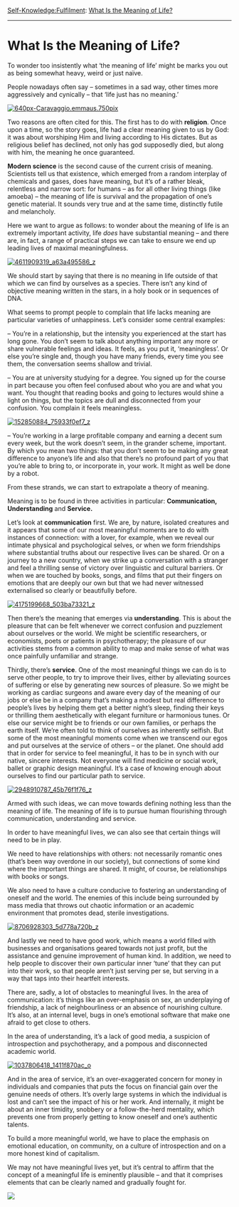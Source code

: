 [Self-Knowledge:](https://www.theschooloflife.com/thebookoflife/category/self-knowledge/)[Fulfilment](https://www.theschooloflife.com/thebookoflife/category/self-knowledge/fulfilment/): [What Is the Meaning of Life?](https://www.theschooloflife.com/thebookoflife/the-meaning-of-life/)

* * *

# What Is the Meaning of Life?

To wonder too insistently what ‘the meaning of life’ might be marks you out as being somewhat heavy, weird or just naïve.

People nowadays often say – sometimes in a sad way, other times more aggressively and cynically – that ‘life just has no meaning.’

[![640px-Caravaggio.emmaus.750pix](https://www.theschooloflife.com/thebookoflife/wp-content/uploads/2015/02/640px-Caravaggio.emmaus.750pix.jpg)](http://www.thebookoflife.org/wp-content/uploads/2015/02/640px-Caravaggio.emmaus.750pix.jpg)

Two reasons are often cited for this. The first has to do with **religion**. Once upon a time, so the story goes, life had a clear meaning given to us by God: it was about worshiping Him and living according to His dictates. But as religious belief has declined, not only has god supposedly died, but along with him, the meaning he once guaranteed.

**Modern science** is the second cause of the current crisis of meaning. Scientists tell us that existence, which emerged from a random interplay of chemicals and gases, does have meaning, but it’s of a rather bleak, relentless and narrow sort: for humans – as for all other living things (like amoeba) – the meaning of life is survival and the propagation of one’s genetic material. It sounds very true and at the same time, distinctly futile and melancholy.

Here we want to argue as follows: to wonder about the meaning of life is an extremely important activity, life _does_ have substantial meaning – and there are, in fact, a range of practical steps we can take to ensure we end up leading lives of maximal meaningfulness.

[![4611909319_a63a495586_z](https://www.theschooloflife.com/thebookoflife/wp-content/uploads/2015/02/4611909319_a63a495586_z.jpg)](http://www.thebookoflife.org/wp-content/uploads/2015/02/4611909319_a63a495586_z.jpg)

We should start by saying that there is no meaning in life outside of that which we can find by ourselves as a species. There isn’t any kind of objective meaning written in the stars, in a holy book or in sequences of DNA.

What seems to prompt people to complain that life lacks meaning are particular varieties of unhappiness. Let’s consider some central examples:

– You’re in a relationship, but the intensity you experienced at the start has long gone. You don’t seem to talk about anything important any more or share vulnerable feelings and ideas. It feels, as you put it, ‘meaningless’. Or else you’re single and, though you have many friends, every time you see them, the conversation seems shallow and trivial.

– You are at university studying for a degree. You signed up for the course in part because you often feel confused about who you are and what you want. You thought that reading books and going to lectures would shine a light on things, but the topics are dull and disconnected from your confusion. You complain it feels meaningless.

[![152850884_75933f0ef7_z](https://www.theschooloflife.com/thebookoflife/wp-content/uploads/2015/02/152850884_75933f0ef7_z.jpg)](http://www.thebookoflife.org/wp-content/uploads/2015/02/152850884_75933f0ef7_z.jpg)

– You’re working in a large profitable company and earning a decent sum every week, but the work doesn’t seem, in the grander scheme, important. By which you mean two things: that you don’t seem to be making any great difference to anyone’s life and also that there’s no profound part of you that you’re able to bring to, or incorporate in, your work. It might as well be done by a robot.

From these strands, we can start to extrapolate a theory of meaning.

Meaning is to be found in three activities in particular: **Communication, Understanding** and **Service.**

Let’s look at **communication** first. We are, by nature, isolated creatures and it appears that some of our most meaningful moments are to do with instances of connection: with a lover, for example, when we reveal our intimate physical and psychological selves, or when we form friendships where substantial truths about our respective lives can be shared. Or on a journey to a new country, when we strike up a conversation with a stranger and feel a thrilling sense of victory over linguistic and cultural barriers. Or when we are touched by books, songs, and films that put their fingers on emotions that are deeply our own but that we had never witnessed externalised so clearly or beautifully before.

[![4175199668_503ba73321_z](https://www.theschooloflife.com/thebookoflife/wp-content/uploads/2015/02/4175199668_503ba73321_z.jpg)](http://www.thebookoflife.org/wp-content/uploads/2015/02/4175199668_503ba73321_z.jpg)

Then there’s the meaning that emerges via **understanding**. This is about the pleasure that can be felt whenever we correct confusion and puzzlement about ourselves or the world. We might be scientific researchers, or economists, poets or patients in psychotherapy; the pleasure of our activities stems from a common ability to map and make sense of what was once&nbsp;painfully unfamiliar and strange.

Thirdly, there’s **service**. One of the most meaningful things we can do is to serve other people, to try to improve their lives, either by alleviating sources of suffering or else by generating new sources of pleasure. So we might be working as cardiac surgeons and aware every day of the meaning of our jobs or else be in a company that’s making a modest but real difference to people’s lives by helping them get a better night’s sleep, finding their keys or thrilling them aesthetically with elegant furniture or harmonious tunes. Or else our service might be to friends or our own families, or perhaps the earth itself. We’re often told to think of ourselves as inherently selfish. But some of the most meaningful moments come when we transcend our egos and put ourselves at the service of others – or the planet. One should add that in order for service to feel meaningful, it has to be in synch with our native, sincere interests. Not everyone will find medicine or social work, ballet or graphic design meaningful. It’s a case of knowing enough about ourselves to find our particular path to service.

[![2948910787_45b76f1f76_z](https://www.theschooloflife.com/thebookoflife/wp-content/uploads/2015/02/2948910787_45b76f1f76_z.jpg)](http://www.thebookoflife.org/wp-content/uploads/2015/02/2948910787_45b76f1f76_z.jpg)

Armed with such ideas, we can move towards defining nothing less than the meaning of life. The meaning of life is to pursue human flourishing through communication, understanding and service.

In order to have meaningful lives, we can also see that certain things will need to be in play.

We need to have relationships with others: not necessarily romantic ones (that’s been way overdone in our society), but connections of some kind where the important things are shared. It might, of course, be relationships with books or songs.

We also need to have a culture conducive to fostering an understanding of oneself and the world. The enemies of this include being surrounded by mass media that throws out chaotic information or an academic environment that promotes dead, sterile investigations.

[![8706928303_5d778a720b_z](https://www.theschooloflife.com/thebookoflife/wp-content/uploads/2015/02/8706928303_5d778a720b_z.jpg)](http://www.thebookoflife.org/wp-content/uploads/2015/02/8706928303_5d778a720b_z.jpg)

And lastly we need to have good work, which means a world filled with businesses and organisations geared towards not just profit, but the assistance and genuine improvement of human kind. In addition, we need to help people to discover their own particular inner ‘tune’ that they can put into their work, so that people aren’t just serving per se, but serving in a way that taps into their heartfelt interests.

There are, sadly, a lot of obstacles to meaningful lives. In the area of communication: it’s things like an over-emphasis on sex, an underplaying of friendship, a lack of neighbourliness or an absence of nourishing culture. It’s also, at an internal level, bugs in one’s emotional software that make one afraid to get close to others.

In the area of understanding, it’s a lack of good media, a suspicion of introspection and psychotherapy, and a pompous and disconnected academic world.

[![1037806418_1411f870ac_o](https://www.theschooloflife.com/thebookoflife/wp-content/uploads/2015/02/1037806418_1411f870ac_o.jpg)](http://www.thebookoflife.org/wp-content/uploads/2015/02/1037806418_1411f870ac_o.jpg)

And in the area of service, it’s an over-exaggerated concern for money in individuals and companies that puts the focus on financial gain over the genuine needs of others. It’s overly large systems in which the individual is lost and can’t see the impact of his or her work. And internally, it might be about an inner timidity, snobbery or a follow-the-herd mentality, which prevents one from properly getting to know oneself and one’s authentic talents.

To build a more meaningful world, we have to place the emphasis on emotional education, on community, on a culture of introspection and on a more honest kind of capitalism.

We may not have meaningful lives yet, but it’s central to affirm that the concept of a meaningful life is eminently plausible – and that it comprises elements that can be clearly named and gradually fought for.

[![](https://img.youtube.com/vi/Ebt0X5ybm9Y/0.jpg)](https://www.youtube.com/embed/Ebt0X5ybm9Y '')
